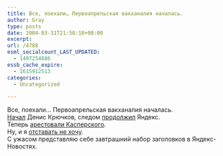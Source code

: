 ```yaml
---
title: Все, поехали… Первоапрельская вакханалия началась.
author: Gray
type: posts
date: 2004-03-31T21:58:18+00:00
excerpt:
url: /4788
esml_socialcount_LAST_UPDATED:
  - 1497254886
essb_cache_expire:
  - 1615912513
categories:
  - Uncategorized

---
```








Все, поехали&#8230; Первоапрельская вакханалия началась.  
<a href="http://webplanet.ru/news/focus/2004/4/1/iaward.html" target="_blank">Начал</a> Денис Крючков, следом <a href="http://company.yandex.ru/news/2004/0401/" target="_blank">продолжил</a> Яндекс.  
Теперь <a href="http://virusov.net.ua/modules.php?op=modload&#038;name=News&#038;file=article&#038;sid=81" target="_blank">арестовали Касперского</a>.  
Ну, и я <a href="http://www.searchengines.ru/news/archives/003118.html" target="_blank">отставать не хочу</a>.  
С ужасом представляю себе завтрашний набор заголовков в Яндекс-Новостях.